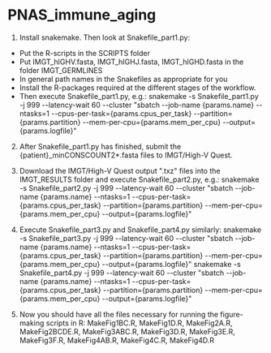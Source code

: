 # PNAS_immune_aging
1) Install snakemake. Then look at Snakefile_part1.py:
* Put the R-scripts in the SCRIPTS folder
* Put IMGT_hIGHV.fasta, IMGT_hIGHJ.fasta, IMGT_hIGHD.fasta in the folder IMGT_GERMLINES
* In general path names in the Snakefiles as appropriate for you
* Install the R-packages required at the different stages of the workflow.
* Then execute Snakefile_part1.py, e.g.:
snakemake -s Snakefile_part1.py -j 999 --latency-wait 60 --cluster "sbatch --job-name {params.name} --ntasks=1 --cpus-per-task={params.cpus_per_task} --partition={params.partition} --mem-per-cpu={params.mem_per_cpu} --output={params.logfile}"

2) After Snakefile_part1.py has finished, submit the {patient}_minCONSCOUNT2*.fasta files to IMGT/High-V Quest.

3) Download the IMGT/High-V Quest output ".txz" files into the IMGT_RESULTS folder and execute Snakefile_part2.py, e.g.:
snakemake -s Snakefile_part2.py -j 999 --latency-wait 60 --cluster "sbatch --job-name {params.name} --ntasks=1 --cpus-per-task={params.cpus_per_task} --partition={params.partition} --mem-per-cpu={params.mem_per_cpu} --output={params.logfile}"

4) Execute Snakefile_part3.py and Snakefile_part4.py similarly:
snakemake -s Snakefile_part3.py -j 999 --latency-wait 60 --cluster "sbatch --job-name {params.name} --ntasks=1 --cpus-per-task={params.cpus_per_task} --partition={params.partition} --mem-per-cpu={params.mem_per_cpu} --output={params.logfile}"
snakemake -s Snakefile_part4.py -j 999 --latency-wait 60 --cluster "sbatch --job-name {params.name} --ntasks=1 --cpus-per-task={params.cpus_per_task} --partition={params.partition} --mem-per-cpu={params.mem_per_cpu} --output={params.logfile}"

4) Now you should have all the files necessary for running the figure-making scripts in R:
MakeFig1BC.R, MakeFig1D.R, MakeFig2A.R, MakeFig2BCDE.R, MakeFig3ABC.R, MakeFig3D.R, MakeFig3E.R, MakeFig3F.R, MakeFig4AB.R, MakeFig4C.R, MakeFig4D.R
